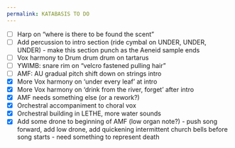 ```yaml
---
permalink: KATABASIS TO DO
---
```

- [ ] Harp on “where is there to be found the scent”
- [ ] Add percussion to intro section (ride cymbal on UNDER, UNDER, UNDER) - make this section punch as the Aeneid sample ends
- [ ] Vox harmony to Drum drum drum  on tartarus
- [ ] YWIMB: snare rim on “velcro fastened pulling hair”
- [ ] AMF: AU gradual pitch shift down on strings intro
- [x] More Vox harmony on ‘under every leaf’ at intro 
- [x] More Vox harmony on ‘drink from the river, forget’ after intro
- [x] AMF needs something else (or a rework?)
- [x] Orchestral accompaniment to choral vox 
- [x] Orchestral building in LETHE, more water sounds
- [x] Add some drone to beginning of AMF (low organ note?) - push song forward, add low drone, add quickening intermittent church bells before song starts - need something to represent death